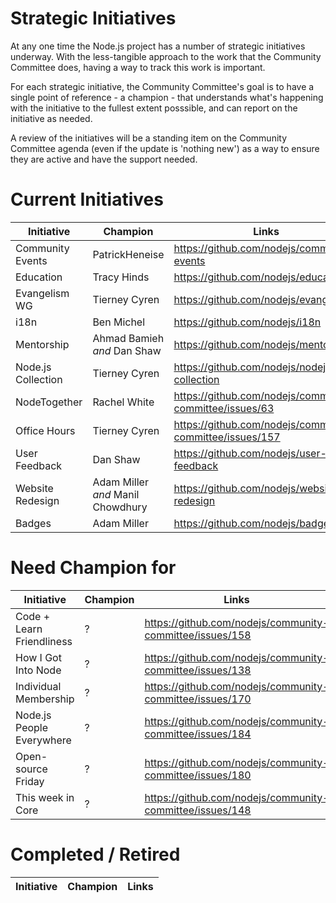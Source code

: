 # Strategic Initiatives

At any one time the Node.js project has a number of strategic initiatives
underway. With the less-tangible approach to the work that the Community 
Committee does, having a way to track this work is important.

For each strategic initiative, the Community Committee's goal is to have a
single point of reference - a champion - that understands what's happening
with the initiative to the fullest extent posssible, and can report on the
initiative as needed.

A review of the initiatives will be a standing item on the Community Committee
agenda (even if the update is 'nothing new') as a way to ensure they are active
and have the support needed.

# Current Initiatives

| Initiative         | Champion                          | Links                                                    |
|--------------------|-----------------------------------|----------------------------------------------------------|
| Community Events   | PatrickHeneise                    | https://github.com/nodejs/community-events               |
| Education          | Tracy Hinds                       | https://github.com/nodejs/education                      |
| Evangelism WG      | Tierney Cyren                     | https://github.com/nodejs/evangelism                     |
| i18n               | Ben Michel                        | https://github.com/nodejs/i18n                           |
| Mentorship         | Ahmad Bamieh _and_ Dan Shaw       | https://github.com/nodejs/mentorship                     |
| Node.js Collection | Tierney Cyren                     | https://github.com/nodejs/nodejs-collection              |
| NodeTogether       | Rachel White                      | https://github.com/nodejs/community-committee/issues/63  |
| Office Hours       | Tierney Cyren                     | https://github.com/nodejs/community-committee/issues/157 |
| User Feedback      | Dan Shaw                          | https://github.com/nodejs/user-feedback                  |
| Website Redesign   | Adam Miller _and_ Manil Chowdhury | https://github.com/nodejs/website-redesign               |
| Badges             | Adam Miller                       | https://github.com/nodejs/badges                         |

# Need Champion for

| Initiative               | Champion                        | Links                                                      |
|--------------------------|---------------------------------|------------------------------------------------------------|
| Code + Learn Friendliness| ?                               | https://github.com/nodejs/community-committee/issues/158   |
| How I Got Into Node      | ?                               | https://github.com/nodejs/community-committee/issues/138   |
| Individual Membership    | ?                               | https://github.com/nodejs/community-committee/issues/170   |
| Node.js People Everywhere| ?                               | https://github.com/nodejs/community-committee/issues/184   |
| Open-source Friday       | ?                               | https://github.com/nodejs/community-committee/issues/180   |
| This week in Core        | ?                               | https://github.com/nodejs/community-committee/issues/148   |


# Completed / Retired

| Initiative        | Champion                        | Links                                                            |
|-------------------|---------------------------------|------------------------------------------------------------------|


